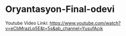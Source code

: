 # Oryantasyon-Final-odevi
Youtube Video Linki: https://www.youtube.com/watch?v=eCbMrazLp5E&t=5s&ab_channel=YusufAçık
